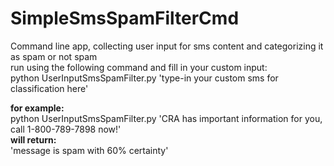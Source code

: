 # SimpleSmsSpamFilterCmd
Command line app, collecting user input for sms  content and categorizing it as spam or not spam
<br>
run using the following command and fill in your custom input:
<br>
python UserInputSmsSpamFilter.py 'type-in your custom sms for classification here'
<p>
<b>for example:</b>
<br>
python UserInputSmsSpamFilter.py 'CRA has important information for you, call 1-800-789-7898 now!'
<br>
<b>will return:</b>
<br>
'message is spam with 60% certainty'
</p>

